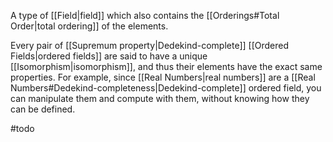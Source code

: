 A type of [[Field|field]] which also contains the [[Orderings#Total Order|total ordering]] of the elements. 


Every pair of [[Supremum property|Dedekind-complete]] [[Ordered Fields|ordered fields]] are said to have a unique [[Isomorphism|isomorphism]], and thus their elements have the exact same properties.
For example, since [[Real Numbers|real numbers]] are a [[Real Numbers#Dedekind-completeness|Dedekind-complete]] ordered field, you can manipulate them and compute with them, without knowing how they can be defined.

#todo